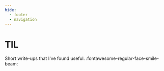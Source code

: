 ```yaml
---
hide:
  - footer
  - navigation
---
```

# TIL

Short write-ups that I've found useful. :fontawesome-regular-face-smile-beam: